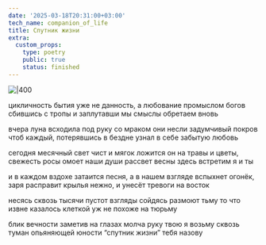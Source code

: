 ```yaml
---
date: '2025-03-18T20:31:00+03:00'
tech_name: companion_of_life
title: Спутник жизни
extra:
  custom_props:
    type: poetry
    public: true
    status: finished
---
```



![|400](/images/Pastedimage20250318203109.png)

цикличность бытия уже не данность,
а любование промыслом богов
сбившись с тропы и заплутавши
мы смыслы обретаем вновь

вчера луна всходила под руку со мраком
они несли задумчивый покров
чтоб каждый, потерявшись в бездне
узнал в себе забытую любовь

сегодня месячный свет чист и мягок
ложится он на травы и цветы,
свежесть росы омоет наши души
рассвет весны здесь встретим я и ты

и в каждом вздохе затаится песня,
а в нашем взгляде вспыхнет огонёк,
заря расправит крылья нежно,
и унесёт тревоги на восток

несясь сквозь тысячи пустот
взгляды сойдясь размоют тьму
то что извне казалось клеткой
уж не похоже на тюрьму

блик вечности заметив на глазах
молча руку твою я возьму 
сквозь туман опьяняющей юности
“спутник жизни” тебя назову
